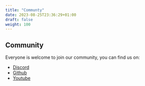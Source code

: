 ```yaml
---
title: "Communty"
date: 2023-08-25T23:36:29+01:00
draft: false
weight: 100
---
```



## Community

Everyone is welcome to join our community, you can find us on:

- [Discord](https://discord.gg/H2nSpY9AGe)
- [Github](https://github.com/Panduza)
- [Youtube](https://www.youtube.com/@panduza-tv)


